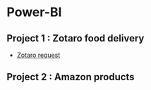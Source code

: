 # Power-BI
## Project 1 : Zotaro food delivery 
- [Zotaro request](https://github.com/KieuOanh2003/Power-BI/blob/main/Zotaro%20request.pdf)

## Project 2 : Amazon products
